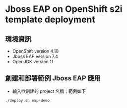 # Jboss EAP on OpenShift s2i template deployment

## 環境資訊
  * OpenShift version 4.10
  * Jboss EAP version 7.4
  * OpenJDK version 11

## 創建和部署範例 Jboss EAP 應用
  * 輸入欲創建的 project 名稱；範例如下
  ```
  ./deploy.sh eap-demo
  ```